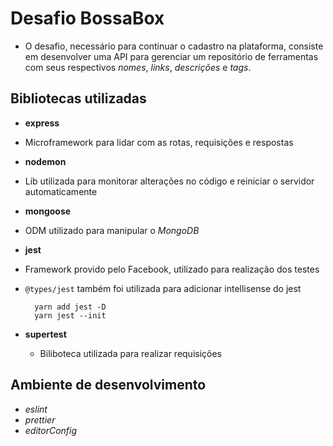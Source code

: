 # Desafio BossaBox
 - O desafio, necessário para continuar o cadastro na plataforma, consiste em desenvolver uma API para gerenciar um repositório de ferramentas com seus respectivos _nomes_, _links_, _descrições_ e _tags_.

## Bibliotecas utilizadas
 - **express**
  - Microframework para lidar com as rotas, requisições e respostas

 - **nodemon**
  - Lib utilizada para monitorar alterações no código e reiniciar o servidor automaticamente

 - **mongoose**
  - ODM utilizado para manipular o *MongoDB*

 - **jest**
  - Framework provido pelo Facebook, utilizado para realização dos testes
  - `@types/jest` também foi utilizada para adicionar intellisense do jest

    ```
      yarn add jest -D
      yarn jest --init
    ```
  - **supertest**
    - Biliboteca utilizada para realizar requisições

## Ambiente de desenvolvimento
 - *eslint*
 - *prettier*
 - *editorConfig*
